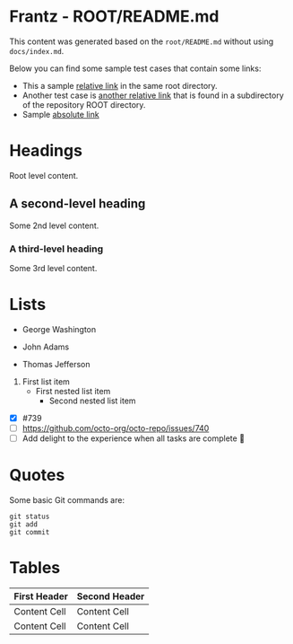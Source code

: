 # Frantz - ROOT/README.md

This content was generated based on the `root/README.md` without using `docs/index.md`.

Below you can find some sample test cases that contain some links:

- This a sample [relative link](relative_link.md) in the same root directory.
- Another test case is [another relative link](sub/sub_relative_link.md) that is found in a subdirectory of the repository ROOT directory.
- Sample [absolute link](https://www.dsb.dk)

# Headings
Root level content.

## A second-level heading
Some 2nd level content.

### A third-level heading
Some 3rd level content.

# Lists
- George Washington
* John Adams
+ Thomas Jefferson

1. First list item
   - First nested list item
     - Second nested list item

- [x] #739
- [ ] https://github.com/octo-org/octo-repo/issues/740
- [ ] Add delight to the experience when all tasks are complete :tada:

# Quotes
Some basic Git commands are:
```
git status
git add
git commit
```

# Tables
| First Header  | Second Header |
| ------------- | ------------- |
| Content Cell  | Content Cell  |
| Content Cell  | Content Cell  |
